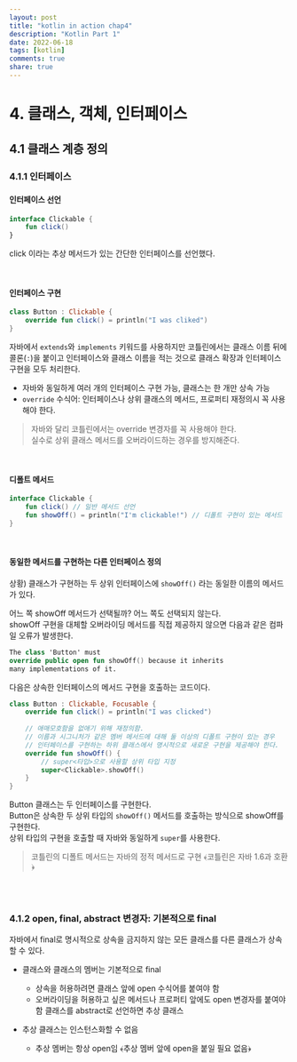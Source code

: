 ```yaml
---
layout: post
title: "kotlin in action chap4"    
description: "Kotlin Part 1"  
date: 2022-06-18   
tags: [kotlin]    
comments: true   
share: true 
---    
```



# 4. 클래스, 객체, 인터페이스   
## 4.1 클래스 계층 정의 
### 4.1.1 인터페이스 

#### 인터페이스 선언 

```kotlin
interface Clickable {
    fun click()
}
```

click 이라는 추상 메서드가 있는 간단한 인터페이스를 선언했다. 

<br />    

#### 인터페이스 구현   

```kotlin
class Button : Clickable {
    override fun click() = println("I was cliked")
}
```

자바에서 `extends`와 `implements` 키워드를 사용하지만 코틀린에서는 클래스 이름 뒤에 콜론(`:`)을 붙이고 인터페이스와 클래스 이름을 적는 것으로 클래스 확장과 인터페이스 구현을 모두 처리한다.


* 자바와 동일하게 여러 개의 인터페이스 구현 가능, 클래스는 한 개만 상속 가능   
* `override` 수식어: 인터페이스나 상위 클래스의 메서드, 프로퍼티 재정의시 꼭 사용해야 한다.

> 자바와 달리 코틀린에서는 override 변경자를 꼭 사용해야 한다.   
> 실수로 상위 클래스 메서드를 오버라이드하는 경우를 방지해준다.     

<br />

#### 디폴트 메서드 
```kotlin
interface Clickable {
    fun click() // 일반 메서드 선언 
    fun showOff() = println("I'm clickable!") // 디폴트 구현이 있는 메서드 
}
```

<br />

#### 동일한 메서드를 구현하는 다른 인터페이스 정의 
상황) 클래스가 구현하는 두 상위 인터페이스에 `showOff()` 라는 동일한 이름의 메서드가 있다.   

어느 쪽 showOff 메서드가 선택될까? 어느 쪽도 선택되지 않는다.   
showOff 구현을 대체할 오버라이딩 메서드를 직접 제공하지 않으면 다음과 같은 컴파일 오류가 발생한다.   

```kotlin
The class 'Button' must 
override public open fun showOff() because it inherits
many implementations of it.
```
 

다음은 상속한 인터페이스의 메서드 구현을 호출하는 코드이다.  

```kotlin
class Button : Clickable, Focusable {
    override fun click() = println("I was clicked") 
    
    // 애매모호함을 없애기 위해 재정의함. 
    // 이름과 시그니처가 같은 멤버 메서드에 대해 둘 이상의 디폴트 구현이 있는 경우  
    // 인터페이스를 구현하는 하위 클래스에서 명시적으로 새로운 구현을 제공해야 한다. 
    override fun showOff() {
        // super<타입>으로 사용할 상위 타입 지정 
        super<Clickable>.showOff()
    }
} 
```

Button 클래스는 두 인터페이스를 구현한다.   
Button은 상속한 두 상위 타입의 `showOff()` 메서드를 호출하는 방식으로 showOff를 구현한다.   
상위 타입의 구현을 호출할 때 자바와 동일하게 `super`를 사용한다.    

> 코틀린의 디폴트 메서드는 자바의 정적 메서드로 구현 ﴾코틀린은 자바 1.6과 호환﴿  

<br />  
<br />  

### 4.1.2 open, final, abstract 변경자: 기본적으로 final    
자바에서 final로 명시적으로 상속을 금지하지 않는 모든 클래스를 다른 클래스가 상속할 수 있다.


* 클래스와 클래스의 멤버는 기본적으로 final
    - 상속을 허용하려면 클래스 앞에 open 수식어를 붙여야 함
    - 오버라이딩을 허용하고 싶은 메서드나 프로퍼티 앞에도 open 변경자를 붙여야 함 클래스를 abstract로 선언하면 추상 클래스


* 추상 클래스는 인스턴스화할 수 없음
    - 추상 멤버는 항상 open임 ﴾추상 멤버 앞에 open을 붙일 필요 없음﴿












